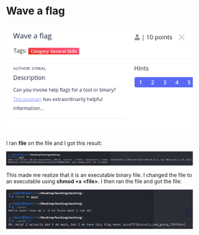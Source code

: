 # Wave a flag

![](<../../../.gitbook/assets/image (66).png>)

I ran **file** on the file and I got this result:

![](<../../../.gitbook/assets/image (76).png>)

This made me realize that it is an executable binary file. I changed the file to an executable using **chmod +x \<file>**. I then ran the file and got the file:

![](<../../../.gitbook/assets/image (63) (1).png>)
